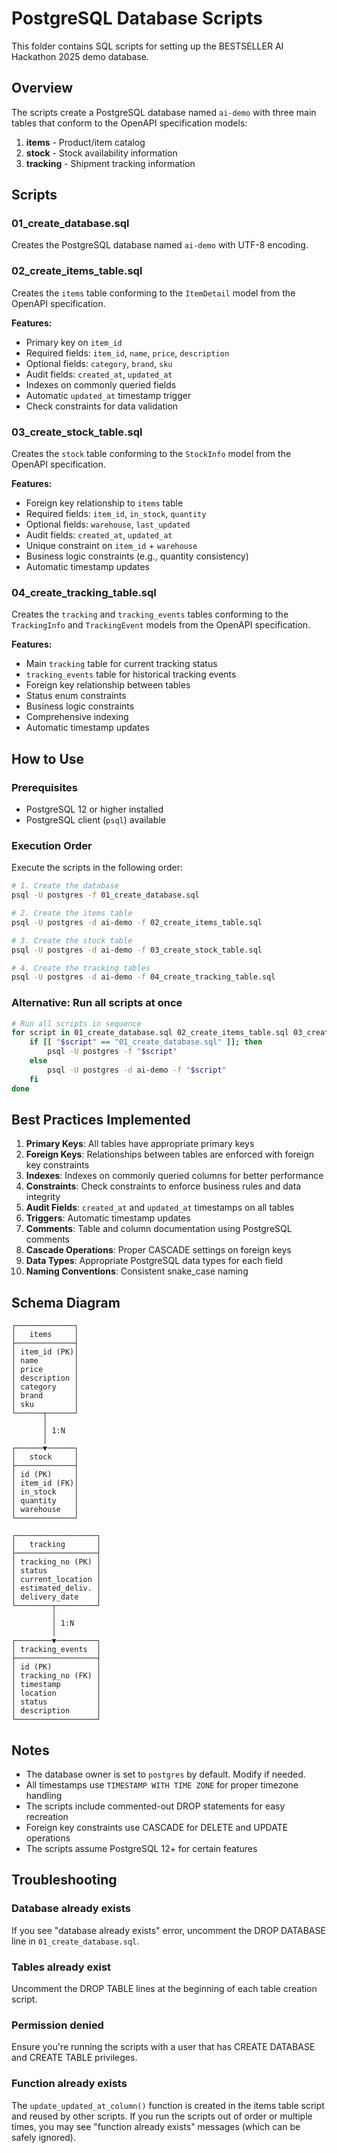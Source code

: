 # PostgreSQL Database Scripts

This folder contains SQL scripts for setting up the BESTSELLER AI Hackathon 2025 demo database.

## Overview

The scripts create a PostgreSQL database named `ai-demo` with three main tables that conform to the OpenAPI specification models:

1. **items** - Product/item catalog
2. **stock** - Stock availability information
3. **tracking** - Shipment tracking information

## Scripts

### 01_create_database.sql
Creates the PostgreSQL database named `ai-demo` with UTF-8 encoding.

### 02_create_items_table.sql
Creates the `items` table conforming to the `ItemDetail` model from the OpenAPI specification.

**Features:**
- Primary key on `item_id`
- Required fields: `item_id`, `name`, `price`, `description`
- Optional fields: `category`, `brand`, `sku`
- Audit fields: `created_at`, `updated_at`
- Indexes on commonly queried fields
- Automatic `updated_at` timestamp trigger
- Check constraints for data validation

### 03_create_stock_table.sql
Creates the `stock` table conforming to the `StockInfo` model from the OpenAPI specification.

**Features:**
- Foreign key relationship to `items` table
- Required fields: `item_id`, `in_stock`, `quantity`
- Optional fields: `warehouse`, `last_updated`
- Audit fields: `created_at`, `updated_at`
- Unique constraint on `item_id` + `warehouse`
- Business logic constraints (e.g., quantity consistency)
- Automatic timestamp updates

### 04_create_tracking_table.sql
Creates the `tracking` and `tracking_events` tables conforming to the `TrackingInfo` and `TrackingEvent` models from the OpenAPI specification.

**Features:**
- Main `tracking` table for current tracking status
- `tracking_events` table for historical tracking events
- Foreign key relationship between tables
- Status enum constraints
- Business logic constraints
- Comprehensive indexing
- Automatic timestamp updates

## How to Use

### Prerequisites
- PostgreSQL 12 or higher installed
- PostgreSQL client (`psql`) available

### Execution Order

Execute the scripts in the following order:

```bash
# 1. Create the database
psql -U postgres -f 01_create_database.sql

# 2. Create the items table
psql -U postgres -d ai-demo -f 02_create_items_table.sql

# 3. Create the stock table
psql -U postgres -d ai-demo -f 03_create_stock_table.sql

# 4. Create the tracking tables
psql -U postgres -d ai-demo -f 04_create_tracking_table.sql
```

### Alternative: Run all scripts at once

```bash
# Run all scripts in sequence
for script in 01_create_database.sql 02_create_items_table.sql 03_create_stock_table.sql 04_create_tracking_table.sql; do
    if [[ "$script" == "01_create_database.sql" ]]; then
        psql -U postgres -f "$script"
    else
        psql -U postgres -d ai-demo -f "$script"
    fi
done
```

## Best Practices Implemented

1. **Primary Keys**: All tables have appropriate primary keys
2. **Foreign Keys**: Relationships between tables are enforced with foreign key constraints
3. **Indexes**: Indexes on commonly queried columns for better performance
4. **Constraints**: Check constraints to enforce business rules and data integrity
5. **Audit Fields**: `created_at` and `updated_at` timestamps on all tables
6. **Triggers**: Automatic timestamp updates
7. **Comments**: Table and column documentation using PostgreSQL comments
8. **Cascade Operations**: Proper CASCADE settings on foreign keys
9. **Data Types**: Appropriate PostgreSQL data types for each field
10. **Naming Conventions**: Consistent snake_case naming

## Schema Diagram

```
┌─────────────┐
│   items     │
├─────────────┤
│ item_id (PK)│
│ name        │
│ price       │
│ description │
│ category    │
│ brand       │
│ sku         │
└──────┬──────┘
       │
       │ 1:N
       │
┌──────▼──────┐
│   stock     │
├─────────────┤
│ id (PK)     │
│ item_id (FK)│
│ in_stock    │
│ quantity    │
│ warehouse   │
└─────────────┘

┌──────────────────┐
│   tracking       │
├──────────────────┤
│ tracking_no (PK) │
│ status           │
│ current_location │
│ estimated_deliv. │
│ delivery_date    │
└────────┬─────────┘
         │
         │ 1:N
         │
┌────────▼─────────┐
│ tracking_events  │
├──────────────────┤
│ id (PK)          │
│ tracking_no (FK) │
│ timestamp        │
│ location         │
│ status           │
│ description      │
└──────────────────┘
```

## Notes

- The database owner is set to `postgres` by default. Modify if needed.
- All timestamps use `TIMESTAMP WITH TIME ZONE` for proper timezone handling
- The scripts include commented-out DROP statements for easy recreation
- Foreign key constraints use CASCADE for DELETE and UPDATE operations
- The scripts assume PostgreSQL 12+ for certain features

## Troubleshooting

### Database already exists
If you see "database already exists" error, uncomment the DROP DATABASE line in `01_create_database.sql`.

### Tables already exist
Uncomment the DROP TABLE lines at the beginning of each table creation script.

### Permission denied
Ensure you're running the scripts with a user that has CREATE DATABASE and CREATE TABLE privileges.

### Function already exists
The `update_updated_at_column()` function is created in the items table script and reused by other scripts. If you run the scripts out of order or multiple times, you may see "function already exists" messages (which can be safely ignored).
